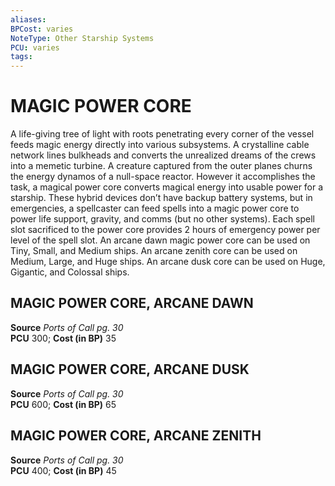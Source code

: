 ```yaml
---
aliases: 
BPCost: varies 
NoteType: Other Starship Systems
PCU: varies 
tags: 
---
```


# MAGIC POWER CORE

A life-giving tree of light with roots penetrating every corner of the vessel feeds magic energy directly into various subsystems. A crystalline cable network lines bulkheads and converts the unrealized dreams of the crews into a memetic turbine. A creature captured from the outer planes churns the energy dynamos of a null-space reactor. However it accomplishes the task, a magical power core converts magical energy into usable power for a starship. These hybrid devices don’t have backup battery systems, but in emergencies, a spellcaster can feed spells into a magic power core to power life support, gravity, and comms (but no other systems). Each spell slot sacrificed to the power core provides 2 hours of emergency power per level of the spell slot. An arcane dawn magic power core can be used on Tiny, Small, and Medium ships. An arcane zenith core can be used on Medium, Large, and Huge ships. An arcane dusk core can be used on Huge, Gigantic, and Colossal ships.  

## MAGIC POWER CORE, ARCANE DAWN

**Source** _Ports of Call pg. 30_  
**PCU** 300; **Cost (in BP)** 35  


## MAGIC POWER CORE, ARCANE DUSK

**Source** _Ports of Call pg. 30_  
**PCU** 600; **Cost (in BP)** 65  
  

## MAGIC POWER CORE, ARCANE ZENITH

**Source** _Ports of Call pg. 30_  
**PCU** 400; **Cost (in BP)** 45
